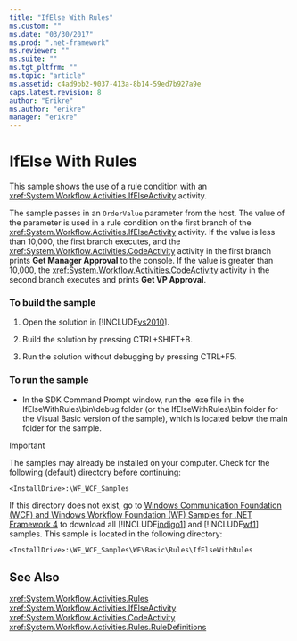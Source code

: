 ```yaml
---
title: "IfElse With Rules"
ms.custom: ""
ms.date: "03/30/2017"
ms.prod: ".net-framework"
ms.reviewer: ""
ms.suite: ""
ms.tgt_pltfrm: ""
ms.topic: "article"
ms.assetid: c4ad9bb2-9037-413a-8b14-59ed7b927a9e
caps.latest.revision: 8
author: "Erikre"
ms.author: "erikre"
manager: "erikre"
---
```

# IfElse With Rules
This sample shows the use of a rule condition with an <xref:System.Workflow.Activities.IfElseActivity> activity.  
  
 The sample passes in an `OrderValue` parameter from the host. The value of the parameter is used in a rule condition on the first branch of the <xref:System.Workflow.Activities.IfElseActivity> activity. If the value is less than 10,000, the first branch executes, and the <xref:System.Workflow.Activities.CodeActivity> activity in the first branch prints **Get Manager Approval** to the console. If the value is greater than 10,000, the <xref:System.Workflow.Activities.CodeActivity> activity in the second branch executes and prints **Get VP Approval**.  
  
### To build the sample  
  
1.  Open the solution in [!INCLUDE[vs2010](../../../../includes/vs2010-md.md)].  
  
2.  Build the solution by pressing CTRL+SHIFT+B.  
  
3.  Run the solution without debugging by pressing CTRL+F5.  
  
### To run the sample  
  
-   In the SDK Command Prompt window, run the .exe file in the IfElseWithRules\bin\debug folder (or the IfElseWithRules\bin folder for the Visual Basic version of the sample), which is located below the main folder for the sample.  
  
> [!IMPORTANT]
>  The samples may already be installed on your computer. Check for the following (default) directory before continuing:  
>   
>  `<InstallDrive>:\WF_WCF_Samples`  
>   
>  If this directory does not exist, go to [Windows Communication Foundation (WCF) and Windows Workflow Foundation (WF) Samples for .NET Framework 4](http://go.microsoft.com/fwlink/?LinkId=150780) to download all [!INCLUDE[indigo1](../../../../includes/indigo1-md.md)] and [!INCLUDE[wf1](../../../../includes/wf1-md.md)] samples. This sample is located in the following directory:  
>   
>  `<InstallDrive>:\WF_WCF_Samples\WF\Basic\Rules\IfElseWithRules`  
  
## See Also  
 <xref:System.Workflow.Activities.Rules>   
 <xref:System.Workflow.Activities.IfElseActivity>   
 <xref:System.Workflow.Activities.CodeActivity>   
 <xref:System.Workflow.Activities.Rules.RuleDefinitions>
